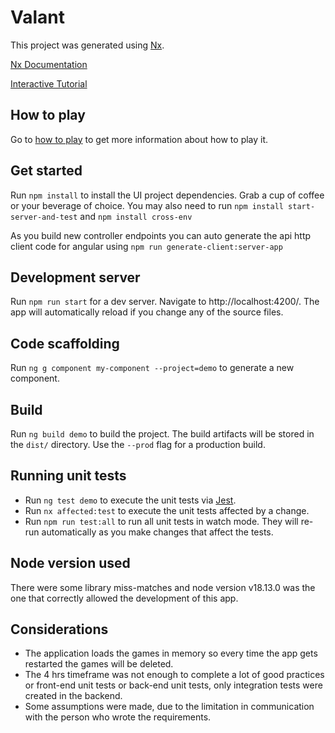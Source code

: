 # Valant

This project was generated using [Nx](https://nx.dev).

[Nx Documentation](https://nx.dev/getting-started/nx-and-angular)

[Interactive Tutorial](https://nx.dev/angular-tutorial/01-create-application)

## How to play
Go to [how to play](./HowToPlay.md) to get more information about how to play it.

## Get started

Run `npm install` to install the UI project dependencies. Grab a cup of coffee or your beverage of choice.
You may also need to run `npm install start-server-and-test` and `npm install cross-env`

As you build new controller endpoints you can auto generate the api http client code for angular using `npm run generate-client:server-app`

## Development server

Run `npm run start` for a dev server. Navigate to http://localhost:4200/. The app will automatically reload if you change any of the source files.

## Code scaffolding

Run `ng g component my-component --project=demo` to generate a new component.

## Build

Run `ng build demo` to build the project. The build artifacts will be stored in the `dist/` directory. Use the `--prod` flag for a production build.

## Running unit tests

- Run `ng test demo` to execute the unit tests via [Jest](https://jestjs.io).
- Run `nx affected:test` to execute the unit tests affected by a change.
- Run `npm run test:all` to run all unit tests in watch mode. They will re-run automatically as you make changes that affect the tests.

## Node version used
There were some library miss-matches and node version v18.13.0 was the one that correctly allowed the development of this app.

## Considerations

* The application loads the games in memory so every time the app gets restarted the games will be deleted.
* The 4 hrs timeframe was not enough to complete a lot of good practices or front-end unit tests or back-end unit tests, only integration tests were created in the backend.
* Some assumptions were made, due to the limitation in communication with the person who wrote the requirements.
